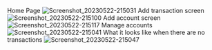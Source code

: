 Home Page
![Screenshot_20230522-215031](https://github.com/mustapha-amin/budget_buddy/assets/70119794/d4004934-8f4d-40ac-8c6a-d9b192ce2927)
Add transaction screen
![Screenshot_20230522-215100](https://github.com/mustapha-amin/budget_buddy/assets/70119794/7610a4df-7c59-4c9f-a0c2-c42fe21a64cf)
Add account screen
![Screenshot_20230522-215117](https://github.com/mustapha-amin/budget_buddy/assets/70119794/bf53890e-1a6a-4851-9828-be4597bec90d)
Manage accounts
![Screenshot_20230522-215041](https://github.com/mustapha-amin/budget_buddy/assets/70119794/697cb633-46e1-440a-9cbe-3711105df455)
What it looks like when there are no transactions
![Screenshot_20230522-215047](https://github.com/mustapha-amin/budget_buddy/assets/70119794/1a24a95e-4db0-42e9-87dc-73a615b3fb76)
